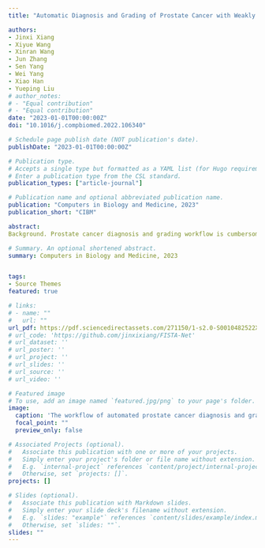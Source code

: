 ```yaml
---
title: "Automatic Diagnosis and Grading of Prostate Cancer with Weakly Supervised Learning on Whole Slide Images"

authors:
- Jinxi Xiang
- Xiyue Wang
- Xinran Wang
- Jun Zhang
- Sen Yang
- Wei Yang
- Xiao Han
- Yueping Liu
# author_notes:
# - "Equal contribution"
# - "Equal contribution"
date: "2023-01-01T00:00:00Z"
doi: "10.1016/j.compbiomed.2022.106340"

# Schedule page publish date (NOT publication's date).
publishDate: "2023-01-01T00:00:00Z"

# Publication type.
# Accepts a single type but formatted as a YAML list (for Hugo requirements).
# Enter a publication type from the CSL standard.
publication_types: ["article-journal"]

# Publication name and optional abbreviated publication name.
publication: "Computers in Biology and Medicine, 2023"
publication_short: "CIBM"

abstract: 
Background. Prostate cancer diagnosis and grading workflow is cumbersome, and the results suffer from substantial inter-observer variability.  Recent trials have shown potential in using machine learning to develop automated systems to address this challenge. Most automated deep learning systems for prostate cancer Gleason grading focused on supervised learning requiring demanding fine-grained pixel-level annotations. Methods  A weakly supervised deep learning model with slide-level labels is presented in this study for diagnosing and grading prostate cancer with whole slide images (WSI). WSIs are first cropped into small patches and then processed with a deep-learning model to extract patch-level features. A graph convolution network (GCN) aggregates the features for classifications. The noisy labels are progressively filtered out throughout the training process to reduce inter-observer variations in clinical reports. Finally, multi-center independent test cohorts \textcolor{red}{with 6,174 slides are collected to evaluate the prostate cancer diagnosis and grading performance of our model.  Results  The cancer diagnosis (2-level classification) results on two external test sets (n=4,675, n=844) show an area under the receiver operating characteristic curve (AUC) of 0.985 and 0.986. The results of the Gleason grading (6-level classification) reach 0.931 quadratic weighted kappa on the internal test set (n=531). It generalizes well} on the external test dataset (n=844) with an independent 0.801 quadratic weighted kappa with the reference standard set. The model enables pathological meaningful interpretability by visualizing the most attended lesions, which are highly consistent with expert annotations. Conclusion The proposed model incorporates a graph network in weakly supervised learning with only slide-level reports. A robust learning strategy is also employed to correct the label noise. It is highly accurate $>0.985$ AUC for diagnosis) and also interpretable with intuitive heatmap visualization. It can be unified with a digital pathology pipeline to deliver prostate cancer metrics for a pathology report.

# Summary. An optional shortened abstract.
summary: Computers in Biology and Medicine, 2023


tags:
- Source Themes
featured: true

# links:
# - name: ""
#   url: ""
url_pdf: https://pdf.sciencedirectassets.com/271150/1-s2.0-S0010482522X00127/1-s2.0-S0010482522010484/main.pdf?X-Amz-Security-Token=IQoJb3JpZ2luX2VjEDMaCXVzLWVhc3QtMSJGMEQCIBntjL2Xk54QzlRkk7NS5BkJ32%2BFDaQ6aBRUenL5GHpcAiAbI0ys8q4muejbkL5XSPjeoZ0VbpPo772ZHE5zIdSydCqyBQhsEAUaDDA1OTAwMzU0Njg2NSIM8oV9mfAaTIroa1s6Ko8F9%2BQY2LKJTDMMErftvycYd78dIJGLJuYDOAzkkEVjWqjatAcc8UL%2BnC2Jess0DIBGGwJbi%2F6XYkhbyZNZJm9gzD5mbJcsECQHY2Ju0nm77aLcxzu%2FCuSOFYGu83VGUkxvGOH8kotNlrI0hbiWrOh4nGT%2BN3fF61ZHtP%2FTx8x4k16aSeyfFsDKvuCHXZDiCUs1dPE4XTNFVsiXY9ScwqVGOQ0Xbb0eUiPzJzuykCYxwmMdaoLrX9%2BVjgnj776RWDzUm2O6%2B2klG2W0iXWY8ncLNXaObrVGAIq%2BZiCNuOsdF1XQvQOvDq9krPePjYKd69cGEP6VranW%2BVCCEk1d5jzPXjal29wRsRboFH%2BNHH0xWDZUenuvXC1S9i9Fam5mL6sAfK%2B1FL32iJvo0F%2F8Ys%2BsTHtgYpDalmEzxp%2Bo3c12lYCMP%2FDUlI4o7JuTM4nBvHqYKwGSudGfOXWZJvn3pGwJ6ILcIdsXyOmQjh9P7O4X3Kfd9JHQBdpAL14IffmRyThJoZJQfAqgx%2Bk4TpOPa6MX8xGFUcEqtG6wr0xUvLYtABOVxDbEHGY5BAXjR%2BhBM%2BruED30oytRDEM5mFAowkHRyxLKkIE7fmC4CuZb6EYh0NbRdiMU%2FB7b%2BxvSrzosyoIuYtP4XChRQwXThMHOAexTpl4ztJZ%2BXmUFoaE0KeBVRd3tVw8a5p8VN2RiO8Cpmaij5WqYSD80RctoFJ6Eu12k9sEQA9uULK09zYBS2uecGq4Pow1Pf3zMn6KTogeGEJ6S%2F8kopx%2FlT44fWvFUIuGCaVg%2FdmTZOCtVhtZe0O%2BhuWhue0E5dtEjpVAwZIdF%2FU4Oy%2F6M6ZhwrjFDvwWknZMEslUeHB8SCMAh2aT0tGyrMTDw2%2BewBjqyAYQBUC1CkfW3bSC%2FeuYSL42%2BO2%2Fujj5Q2%2FD5yh6GEmDxyrIccjz8s9UWcCNvnTRd7K65zX6z2w6FmyEqDINBXCArcisheKWWS52b56LtH36AP4kW6%2BRs9Fv65HZQoqNUBQK7uzsTqqHco7S%2BT8xgV2xUEL43%2FlrlSqrPzd0yrUn2HL0UV%2FMKNISFS2afNnHnEiI9Fp3zH98m7jMWPfMYXAgGEe9RIlNUOo6qoWHtWYkCAcc%3D&X-Amz-Algorithm=AWS4-HMAC-SHA256&X-Amz-Date=20240413T033603Z&X-Amz-SignedHeaders=host&X-Amz-Expires=300&X-Amz-Credential=ASIAQ3PHCVTYSYLRG4UA%2F20240413%2Fus-east-1%2Fs3%2Faws4_request&X-Amz-Signature=260cf7ccabf8c0988a91222e8554dc4a65dd683f98531e0cad17af0e4e035fbc&hash=ad09717d47da7aee57df93e1868ee912c090466a8c8003f610598175132e67b4&host=68042c943591013ac2b2430a89b270f6af2c76d8dfd086a07176afe7c76c2c61&pii=S0010482522010484&tid=spdf-629c49e1-1e6b-42f7-8dba-6ba530196762&sid=38ea6a8e6ada2542a88bd0e0b59c35d4adb0gxrqa&type=client&tsoh=d3d3LnNjaWVuY2VkaXJlY3QuY29t&ua=13155856525959560001&rr=873868ded883ce50&cc=us
# url_code: 'https://github.com/jinxixiang/FISTA-Net'
# url_dataset: ''
# url_poster: ''
# url_project: ''
# url_slides: ''
# url_source: ''
# url_video: ''

# Featured image
# To use, add an image named `featured.jpg/png` to your page's folder. 
image:
  caption: 'The workflow of automated prostate cancer diagnosis and grading system'
  focal_point: ""
  preview_only: false

# Associated Projects (optional).
#   Associate this publication with one or more of your projects.
#   Simply enter your project's folder or file name without extension.
#   E.g. `internal-project` references `content/project/internal-project/index.md`.
#   Otherwise, set `projects: []`.
projects: []

# Slides (optional).
#   Associate this publication with Markdown slides.
#   Simply enter your slide deck's filename without extension.
#   E.g. `slides: "example"` references `content/slides/example/index.md`.
#   Otherwise, set `slides: ""`.
slides: ""
---
```


<!-- {{% callout note %}}
Click the *Cite* button above to demo the feature to enable visitors to import publication metadata into their reference management software.
{{% /callout %}}

{{% callout note %}}
Create your slides in Markdown - click the *Slides* button to check out the example.
{{% /callout %}} -->

<!-- Add the publication's **full text** or **supplementary notes** here. You can use rich formatting such as including [code, math, and images](https://docs.hugoblox.com/content/writing-markdown-latex/). -->
